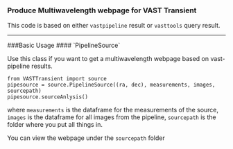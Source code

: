 ### Produce Multiwavelength webpage for VAST Transient

This code is based on either `vastpipeline` result or `vasttools` query result.

<hr>
###Basic Usage
#### `PipelineSource`

Use this class if you want to get a multiwavelength webpage based on vast-pipeline results.

```
from VASTTransient import source
pipesource = source.PipelineSource((ra, dec), measurements, images, sourcepath)
pipesource.sourceAnlysis()
```

where `measurements` is the dataframe for the measurements of the source, 
`images` is the dataframe for all images from the pipeline, 
`sourcepath` is the folder where you put all things in.

You can view the webpage under the `sourcepath` folder

